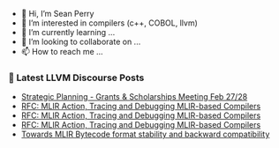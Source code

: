- 👋 Hi, I’m Sean Perry
- 👀 I’m interested in compilers (c++, COBOL, llvm)
- 🌱 I’m currently learning ...
- 💞️ I’m looking to collaborate on ...
- 📫 How to reach me ...

<!---
s66perry/s66perry is a ✨ special ✨ repository because its `README.md` (this file) appears on your GitHub profile.
You can click the Preview link to take a look at your changes.
--->
### 📕 Latest LLVM Discourse Posts

<!-- DISCOURSE-LLVM:START -->
- [Strategic Planning - Grants &amp; Scholarships Meeting Feb 27/28](https://discourse.llvm.org/t/strategic-planning-grants-scholarships-meeting-feb-27-28/68550#post_3)
- [RFC: MLIR Action, Tracing and Debugging MLIR-based Compilers](https://discourse.llvm.org/t/rfc-mlir-action-tracing-and-debugging-mlir-based-compilers/68679#post_6)
- [RFC: MLIR Action, Tracing and Debugging MLIR-based Compilers](https://discourse.llvm.org/t/rfc-mlir-action-tracing-and-debugging-mlir-based-compilers/68679#post_5)
- [RFC: MLIR Action, Tracing and Debugging MLIR-based Compilers](https://discourse.llvm.org/t/rfc-mlir-action-tracing-and-debugging-mlir-based-compilers/68679#post_4)
- [Towards MLIR Bytecode format stability and backward compatibility](https://discourse.llvm.org/t/towards-mlir-bytecode-format-stability-and-backward-compatibility/68742#post_6)
<!-- DISCOURSE-LLVM:END -->

